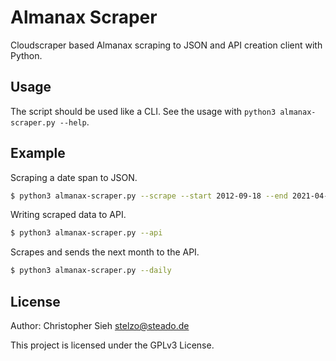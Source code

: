 # Almanax Scraper
Cloudscraper based Almanax scraping to JSON and API creation client with Python.

## Usage
The script should be used like a CLI.
See the usage with `python3 almanax-scraper.py --help`.

## Example
Scraping a date span to JSON.
```sh
$ python3 almanax-scraper.py --scrape --start 2012-09-18 --end 2021-04-25
```

Writing scraped data to API.
```sh
$ python3 almanax-scraper.py --api
```

Scrapes and sends the next month to the API.
```sh
$ python3 almanax-scraper.py --daily
```

## License
Author: Christopher Sieh <stelzo@steado.de>

This project is licensed under the GPLv3 License.

